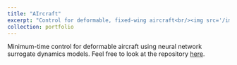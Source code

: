 ```yaml
---
title: "AIrcraft"
excerpt: "Control for deformable, fixed-wing aircraft<br/><img src='/images/aircraft_trajectory.png'>"
collection: portfolio
---
```


Minimum-time control for deformable aircraft using neural network surrogate dynamics models. Feel free to look at the repository [here](https://github.com/wgrosche/AIrcraft).
